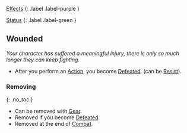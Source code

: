 
[Effects](Game/Core/Effects)
{: .label .label-purple }

[Status](Game/Core/Effects#Status)
{: .label .label-green }

## Wounded
*Your character has suffered a meaningful injury, there is only so much longer they can keep fighting.*
* After you perform an [Action](Game/Core/Terminology#Action), you become [Defeated](Game/Core/Effects#Defeated). (can be [Resist](Game/Core/Terminology#Resist)).

### Removing
{: .no_toc }
* Can be removed with [Gear](Gear).
* Removed if you become [Defeated](#Defeated).
* Removed at the end of [Combat](Game/Core/Combat).
